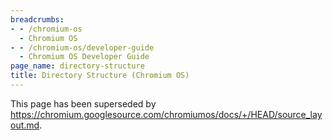 ```yaml
---
breadcrumbs:
- - /chromium-os
  - Chromium OS
- - /chromium-os/developer-guide
  - Chromium OS Developer Guide
page_name: directory-structure
title: Directory Structure (Chromium OS)
---
```


This page has been superseded by
<https://chromium.googlesource.com/chromiumos/docs/+/HEAD/source_layout.md>.